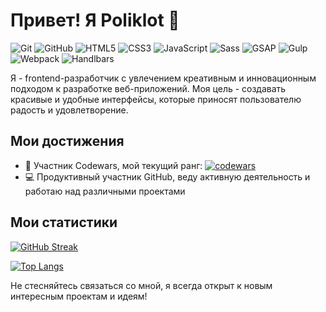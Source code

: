 # Привет! Я Poliklot 👋

![Git](https://img.shields.io/badge/-Git-F05032?style=flat-square&logo=git&logoColor=white)
![GitHub](https://img.shields.io/badge/-GitHub-181717?style=flat-square&logo=github&logoColor=white)
![HTML5](https://img.shields.io/badge/-HTML5-E34F26?style=flat-square&logo=html5&logoColor=white)
![CSS3](https://img.shields.io/badge/-CSS3-1572B6?style=flat-square&logo=css3&logoColor=white)
![JavaScript](https://img.shields.io/badge/-JavaScript-F7DF1E?style=flat-square&logo=javascript&logoColor=black)
![Sass](https://img.shields.io/badge/-Sass-CC6699?style=flat-square&logo=sass&logoColor=white)
![GSAP](https://img.shields.io/badge/-GSAP-88CE02?style=flat-square&logo=greensock&logoColor=white)
![Gulp](https://img.shields.io/badge/-Gulp-CF4647?style=flat-square&logo=gulp&logoColor=white)
![Webpack](https://img.shields.io/badge/-Webpack-8DD6F9?style=flat-square&logo=webpack&logoColor=black)
![Handlbars](https://img.shields.io/badge/Handlebars%20js-f0772b?style=flat-square&logo=handlebarsdotjs&logoColor=black)

Я - frontend-разработчик с увлечением креативным и инновационным подходом к разработке веб-приложений. Моя цель - создавать красивые и удобные интерфейсы, которые приносят пользователю радость и удовлетворение.

## Мои достижения

- 🚀 Участник Codewars, мой текущий ранг: [![codewars](https://www.codewars.com/users/Poliklot/badges/small)](https://www.codewars.com/users/Poliklot)
- 💻 Продуктивный участник GitHub, веду активную деятельность и работаю над различными проектами

## Мои статистики

[![GitHub Streak](https://streak-stats.demolab.com/?user=poliklot)](https://git.io/streak-stats)

[![Top Langs](https://github-readme-stats.vercel.app/api/top-langs/?username=Poliklot&layout=compact)](https://github.com/Poliklot/github-readme-stats)

Не стесняйтесь связаться со мной, я всегда открыт к новым интересным проектам и идеям!
